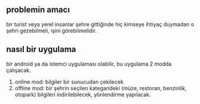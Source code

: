 ## problemin amacı
bir turist veya yerel insanlar şehre gittiğinde hiç kimseye ihtiyaç duymadan o şehri gezebilmeli, işini görebilmelidir.

## nasıl bir uygulama
bir android ya da istemci uygulaması olabilir, bu uygulama 2 modda çalışacak.
1. online mod: bilgiler bir sunucudan çekilecek
1. offline mod: bir şehrin seçilen kategarideki (müze, restoran, benzinlik, otopark) bilgileri indirilebilecek, yönlendirme yapılacak.
